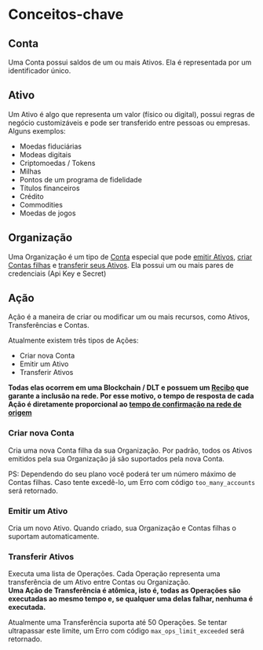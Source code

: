 # Conceitos-chave

## Conta

Uma Conta possui saldos de um ou mais Ativos. Ela é representada por um identificador único.  

## Ativo

Um Ativo é algo que representa um valor (físico ou digital), possui regras de negócio customizáveis e pode ser transferido entre pessoas ou empresas. Alguns exemplos:
 
- Moedas fiduciárias
- Modeas digitais
- Criptomoedas / Tokens
- Milhas
- Pontos de um programa de fidelidade
- Títulos financeiros
- Crédito
- Commodities
- Moedas de jogos

## Organização

Uma Organização é um tipo de [Conta](#conta) especial que pode [emitir Ativos](#emitir-um-ativo), [criar Contas filhas](#criar-nova-conta) e [transferir seus Ativos](#transferir-ativos).
Ela possui um ou mais pares de credenciais (Api Key e Secret)

## Ação

Ação é a maneira de criar ou modificar um ou mais recursos, como Ativos, Transferências e Contas. 

Atualmente existem três tipos de Ações:

- Criar nova Conta
- Emitir um Ativo
- Transferir Ativos

**Todas elas ocorrem em uma Blockchain / DLT e possuem um [Recibo](#receipt) que garante a inclusão na rede. 
Por esse motivo, o tempo de resposta de cada Ação é diretamente proporcional ao [tempo de confirmação na rede de origem](#blockchain-dlt)**

### Criar nova Conta 

Cria uma nova Conta filha da sua Organização. Por padrão, todos os Ativos emitidos pela sua Organização já são suportados pela nova Conta.

PS: Dependendo do seu plano você poderá ter um número máximo de Contas filhas. Caso tente excedê-lo, um Erro com código `too_many_accounts` será retornado. 

### Emitir um Ativo

Cria um novo Ativo. Quando criado, sua Organização e Contas filhas o suportam automaticamente.

### Transferir Ativos

Executa uma lista de Operações. Cada Operação representa uma transferência de um Ativo entre Contas ou Organização.    
**Uma Ação de Transferência é atômica, isto é, todas as Operações são executadas ao mesmo tempo e, se qualquer uma delas falhar, nenhuma é executada.**

<aside class="notice">Atualmente uma Transferência suporta até 50 Operações. Se tentar ultrapassar este limite, um Erro com código <code>max_ops_limit_exceeded</code> será retornado.</aside>
